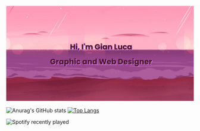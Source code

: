 [![MasterHead](banner_SU.png)](https://github.com/GLPG35)

![Anurag's GitHub stats](https://github-readme-stats.vercel.app/api?username=GLPG35&show_icons=true&theme=omni)
[![Top Langs](https://github-readme-stats.vercel.app/api/top-langs/?username=GLPG35&layout=compact&theme=omni)](https://github.com/anuraghazra/github-readme-stats)

![Spotify recently played](https://spotify-recently-played-readme.vercel.app/api?user=glis35)
